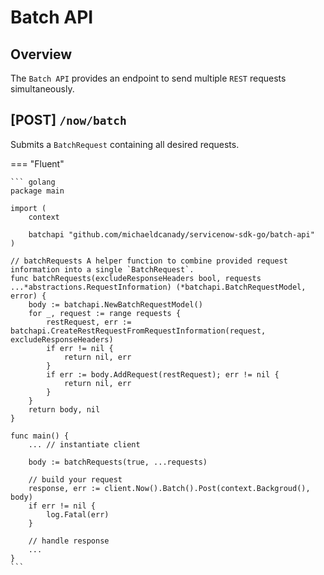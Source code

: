 # Batch API

## Overview

The `Batch API` provides an endpoint to send multiple `REST` requests simultaneously.

## \[POST\] <code>/now/batch</code>

Submits a `BatchRequest` containing all desired requests.

=== "Fluent"

    ``` golang
    package main

    import (
        context

        batchapi "github.com/michaeldcanady/servicenow-sdk-go/batch-api"
    )

    // batchRequests A helper function to combine provided request information into a single `BatchRequest`.
    func batchRequests(excludeResponseHeaders bool, requests ...*abstractions.RequestInformation) (*batchapi.BatchRequestModel, error) {
        body := batchapi.NewBatchRequestModel()
        for _, request := range requests {
            restRequest, err := batchapi.CreateRestRequestFromRequestInformation(request, excludeResponseHeaders)
            if err != nil {
                return nil, err
            }
            if err := body.AddRequest(restRequest); err != nil {
                return nil, err
            }
        }
        return body, nil
    }

    func main() {
        ... // instantiate client

        body := batchRequests(true, ...requests)
        
        // build your request
        response, err := client.Now().Batch().Post(context.Backgroud(), body)
        if err != nil {
            log.Fatal(err)
        }

        // handle response
        ...
    }
    ```